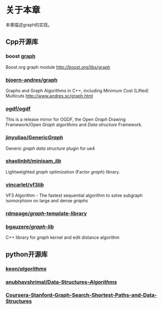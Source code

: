 # 关于本章

本章描述graph的实现。

## Cpp开源库

### boost [graph](https://github.com/boostorg/graph)

Boost.org graph module http://boost.org/libs/graph



### [bjoern-andres/graph](https://github.com/bjoern-andres/graph)

Graphs and Graph Algorithms in C++, including Minimum Cost (Lifted) Multicuts http://www.andres.sc/graph.html



### [ogdf/ogdf](https://github.com/ogdf/ogdf)

This is a release mirror for OGDF, the Open *Graph* Drawing Framework/Open *Graph* algorithms and *Data* *structure* Framework.

### [jinyuliao/Generic*Graph*](https://github.com/jinyuliao/GenericGraph)

Generic *graph* *data* *structure* plugin for ue4



### [shaolinbit/minisam_*lib*](https://github.com/shaolinbit/minisam_lib)

Lightweighted *graph* optimization (Factor *graph*) library.



### [vincarlet/vf3*lib*](https://github.com/vincarlet/vf3lib)

VF3 Algorithm - The fastest sequential algorithm to solve subgraph isomorphism on large and dense *graphs*



### [rdmpage/*graph*-template-library](https://github.com/rdmpage/graph-template-library)



### [bgauzere/*graph*-*lib*](https://github.com/bgauzere/graph-lib)

C++ library for *graph* kernel and edit distance algorithm

## python开源库

### [keon/*algorithms*](https://github.com/keon/algorithms)

### [anubhavshrimal/Data-Structures-*Algorithms*](https://github.com/anubhavshrimal/Data-Structures-Algorithms)

### [Coursera-Stanford-Graph-Search-Shortest-Paths-and-Data-Structures](https://github.com/SSQ/Coursera-Stanford-Graph-Search-Shortest-Paths-and-Data-Structures)

